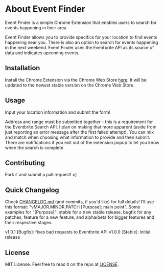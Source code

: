 # About Event Finder

Event Finder is a simple Chrome Extension that enables users to search for events happening in their area.

Event Finder allows you to provide specifics for your location to find events happening near you. There is also an option to search for events happening in the next weekend. Event Finder uses the Eventbrite API as its source of data and indicates upcoming events.

## Installation

Install the Chrome Extension via the Chrome Web Store [here](https://chrome.google.com/webstore/detail/event-finder/mlkogpglpcnafcgpphiffhcfemdpkpep). It will be updated to the newest stable version on the Chrome Web Store.

## Usage

Input your location information and submit the form!

Address and range must be submitted together - this is a requirement for the Eventbrite Search API. I plan on making that more apparent (aside from just reporting an error message after the first failed attempt). You can mix and match when choosing what information to provide and then submit. There are notifications if you exit out of the extension popup to let you know when the search is complete.

## Contributing

Fork it and submit a pull request! =)

## Quick Changelog

Check [CHANGELOG.md](https://github.com/alanplotko/Event-Finder/blob/master/CHANGELOG.md) (and commits, if you'd like) for full details! I'll use this format: "vMAJOR.MINOR.PATCH [Purpose]: main point". Some examples for "[Purpose]": stable for a new stable release, bugfix for any patches, feature for a new feature, and alpha/beta for bigger features and their respective stages.

v1.0.1 [Bugfix]: fixes bad requests to Eventbrite API
v1.0.0 [Stable]: initial release

## License

MIT License. Feel free to read it on the repo at [LICENSE](https://github.com/alanplotko/Event-Finder/blob/master/LICENSE).